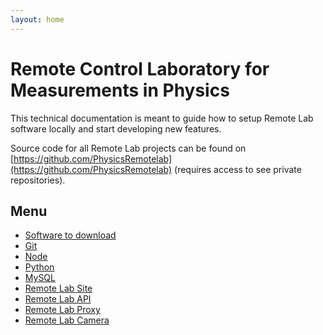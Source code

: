 ```yaml
---
layout: home
---
```


# Remote Control Laboratory for Measurements in Physics

This technical documentation is meant to guide how to setup Remote Lab software locally and start developing new features.

Source code for all Remote Lab projects can be found on [https://github.com/PhysicsRemotelab](https://github.com/PhysicsRemotelab) (requires access to see private repositories).

## Menu
- [Software to download](/software)
- [Git](/git)
- [Node](/node)
- [Python](/python)
- [MySQL](/mysql)
- [Remote Lab Site](/rlab-site)
- [Remote Lab API](/rlab-api)
- [Remote Lab Proxy](/rlab-proxy)
- [Remote Lab Camera](/rlab-cam)
